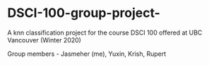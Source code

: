 # DSCI-100-group-project-

A knn classification project for the course DSCI 100 offered at UBC Vancouver (Winter 2020)

Group members - Jasmeher (me), Yuxin, Krish, Rupert
